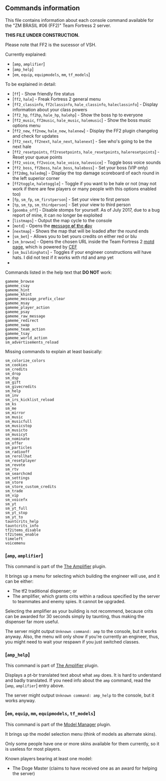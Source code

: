 ## Commands information
  This file contains information about each console command available for the
"ZM BRASIL #06 (FF2)" Team Fortress 2 server.

**THIS FILE UNDER CONSTRUCTION.**

Please note that FF2 is the sucessor of VSH.

Currently explained:
 * [`amp`, `amplifier`]
 * [`amp_help`]
 * [`em`, `equip`, `equipmodels`, `mm`, `tf_models`]

To be explained in detail:
 * [`ff`] - Show friendly fire status
 * [`ff2`, `hale`] - Freak Fortress 2 general menu
 * [`ff2_classinfo`, `ff2classinfo`, `hale_classinfo`, `haleclassinfo`] - Display information about your class powers
 * [`ff2_hp`, `ff2hp`, `hale_hp`, `halehp`] - Show the boss hp to everyone
 * [`ff2_music`, `ff2music`, `hale_music`, `halemusic`] - Show the boss music options menu
 * [`ff2_new`, `ff2new`, `hale_new`, `halenew`] - Display the FF2 plugin changelog and check for updates
 * [`ff2_next`, `ff2next`, `hale_next`, `halenext`] - See who's going to be the next hale
 * [`ff2_resetpoints`, `ff2resetpoints`, `hale_resetpoints`, `haleresetpoints`] - Reset your queue points
 * [`ff2_voice`, `ff2voice`, `hale_voice`, `halevoice`] - Toggle boss voice sounds
 * [`ff2_boss`, `ff2boss`, `hale_boss`, `haleboss`] - Set your boss (VIP only)
 * [`ff2dmg`, `haledmg`] - Display the top damage scoreboard of each round in the left superior corner
 * [`ff2toggle`, `haletoggle`] - Toggle if you want to be hale or not (may not work if there are few players or many people with this options enabled too)
 * [`fp`, `sm_fp`, `sm_firstperson`] - Set your view to first person
 * [`tp`, `sm_tp`, `sm_thirdperson`] - Set your view to third person
 * [`goomba_off`] - Disable stomps for yourself. As of July 2017, due to a bug report of mine, it can no longer be exploited
 * [`listmaps`] - Output the map cycle to the console
 * [`motd`] - Opens the [**m**essage **o**f **t**he **d**ay](https://wiki.teamfortress.com/w/index.php?title=Dedicated_server_configuration&redirect=no#MOTD)
 * [`nextmap`] - Shows the map that will be loaded after the round ends
 * [`sm_bet`] - Allows you to bet yours credits on either red or blu
 * [`sm_browse`] - Opens the chosen URL inside the Team Fortress 2 [motd page](https://wiki.teamfortress.com/w/index.php?title=Dedicated_server_configuration&redirect=no#MOTD), which is powered by [CEF](https://bitbucket.org/chromiumembedded/cef)
 * [`sm_buildinghats`] - Toggles if your engineer constructions will have hats. I did not test if it works with rtd and amp yet
 *

Commands listed in the help text that **DO NOT** work:
```text
gameme_browse
gameme_csay
gameme_hint
gameme_khint
gameme_message_prefix_clear
gameme_msay
gameme_player_action
gameme_psay
gameme_raw_message
gameme_redirect
gameme_swap
gameme_team_action
gameme_tsay
gameme_world_action
sm_advertisements_reload
```

Missing commands to explain at least basically:
```text
sm_colorize_colors
sm_cookies
sm_credits
sm_drop
sm_dsp
sm_gift
sm_givecredits
sm_help
sm_inv
sm_irs_kicklist_reload
sm_ks
sm_me
sm_mirror
sm_music
sm_musicfull
sm_musicstop
sm_musicto
sm_musicyt
sm_nominate
sm_offer
sm_particles
sm_radiooff
sm_rerollhat
sm_resetplayer
sm_revote
sm_rtv
sm_searchcmd
sm_settings
sm_store
sm_store_custom_credits
sm_trade
sm_vip
sm_voicefx
sm_yt
sm_yt_full
sm_yt_stop
sm_yt_to
tauntcrits_help
tauntcrits_info
tf2items_disable
tf2items_enable
timeleft
voicemenu
```

### [`amp`, `amplifier`]
This command is part of the [The Amplifier](https://forums.alliedmods.net/showthread.php?p=1179897) plugin.

It brings up a menu for selecting which building the engineer will use, and it can be either:
 * The tf2 traditional dispenser; or
 * The amplifier, which grants crits within a radious specified by the server to teammates and enemy spies. It cannot be upgraded.

  Selecting the amplifier as your building is not recommend, because crits can be
awarded for 30 seconds simply by taunting, thus making the dispenser far more useful.

  The server might output `Unknown command: amp` to the console, but it works anyway.
Also, the menu will only show if you're currently an engineer, thus, you might
need to wait your respawn if you just switched classes.

### [`amp_help`]
This command is part of [The Amplifier](https://forums.alliedmods.net/showthread.php?p=1179897) plugin.

  Displays a pt-br translated text about what `amp` does. It is hard to understand
and badly translated. If you need info about the `amp` command, read the [`amp`, `amplifier`] entry above.

The server might output `Unknown command: amp_help` to the console, but it works anyway.

### [`em`, `equip`, `mm`, `equipmodels`, `tf_models`]
This command is part of the [Model Manager](https://forums.alliedmods.net/showthread.php?t=164630) plugin.

It brings up the model selection menu (think of models as alternate skins).

  Only some people have one or more skins available for them currently, so it is
useless for most players.

Known players bearing at least one model:
 * The Doge Master (claims to have received one as an award for helping the server)
